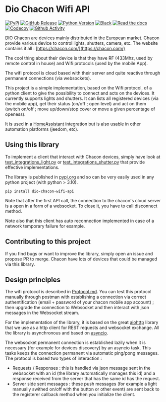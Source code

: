 # Dio Chacon Wifi API

[![PyPi](https://img.shields.io/pypi/v/dio-chacon-wifi-api)](https://pypi.org/project/dio-chacon-wifi-api)
[![GitHub Release](https://img.shields.io/github/release/cnico/dio-chacon-wifi-api.svg)](https://github.com/cnico/dio-chacon-wifi-api/releases)
[![Python Version](https://img.shields.io/pypi/pyversions/dio-chacon-wifi-api)](https://pypi.org/project/dio-chacon-wifi-api/)
[![Black](https://img.shields.io/badge/code%20style-black-000000.svg)](https://github.com/psf/black)
[![Read the docs](https://img.shields.io/readthedocs/dio-chacon-wifi-api/latest.svg?label=Read%20the%20Docs)](https://dio-chacon-wifi-api.readthedocs.io/)
[![Codecov](https://codecov.io/gh/cnico/dio-chacon-wifi-api/branch/main/graph/badge.svg)](https://codecov.io/gh/cnico/dio-chacon-wifi-api)
[![Github Activity](https://img.shields.io/github/commit-activity/y/cnico/dio-chacon-wifi-api.svg)](https://github.com/cnico/dio-chacon-wifi-api/commits/main)

DIO Chacon are devices mainly distributed in the European market.
Chacon provide various device to control lights, shutters, camera, etc.
The website contains it all : [https://chacon.com/](https://chacon.com/)

The cool thing about their device is that they have RF (433Mhz, used by remote control in house) and Wifi protocols (used by the mobile App).

The wifi protocol is cloud based with their server and quite reactive through permanent connections (via websockets).

This project is a simple implementation, based on the Wifi protocol, of a python client to give the possibility to connect and acts on the devices. It currently supports lights and shutters. It can lists all registered devices (via the mobile app), get their status (on/off ; open level) and act on them (switch on/off ; move up/down/stop cover or move a given percentage of openess).

It is used in a [HomeAssistant](<https://home-assistant.io/>) integration but is also usable in other automation platforms (jeedom, etc).

## Using this library

To implement a client that interact with Chacon devices, simply have look at [test_integrations_light.py](https://github.com/cnico/dio-chacon-wifi-api/blob/main//tests/test_integrations_light.py) or [test_integrations_shutter.py](https://github.com/cnico/dio-chacon-wifi-api/blob/main//tests/test_integrations_shutter.py) that provide effective implementations.

The library is published in [pypi.org](https://pypi.org/) and so can be very easily used in any python project (with python > 3.10).

`pip install dio-chacon-wifi-api`

Note that after the first API call, the connection to the chacon's cloud server is a open in a form of a websocket. To close it, you have to call disconnect method.

Note also that this client has auto reconnection implemented in case of a network temporary failure for example.

## Contributing to this project

If you find bugs or want to improve the library, simply open an issue and propose PR to merge.
Chacon have lots of devices that could be managed via this library.

## Design principles

The wifi protocol is described in [Protocol.md](https://github.com/cnico/dio-chacon-wifi-api/blob/main/Protocol.md).
You can test this protocol manually through postman with establishing a connection via correct authentification (email + password of your chacon mobile app account) ; then upgrade the connection to Websocket and then interact with json messages in the Websocket stream.

For the implementation of the library, it is based on the great [aiohttp](https://docs.aiohttp.org/) library that we use as a http client for REST requests and websocket exchange.
All the library is asynchronous and based on [asyncio](https://docs.python.org/3/library/asyncio-dev.html).

The websocket permanent connection is established lazily when it is necessary (for example for devices discovery) by an asyncio task. This tasks keeps the connection permanent via automatic ping/pong messages.
The protocol is based two types of interaction :

- Requests / Responses : this is handled via json message sent in the websocket with an id (the library automatically manages this id) and a response received from the server that has the same id has the request.
- Server side sent messages : these push messages (for example a light manually swithed on/off with the button or other event) are sent back to the registerer callback method when you initialize the client.
